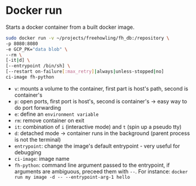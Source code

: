 # Docker run
Starts a docker container from a built docker image.

``` sh
sudo docker run -v ~/projects/freehowling/fh_db:/repository \
-p 8080:8080
-e GCP_PK="data blob" \ 
--rm \ 
[-it|d] \
[--entrypoint /bin/sh] \
[--restart on-failure[:max_retry]|always|unless-stopped|no]
ci-image fh-python
```

- `v`: mounts a volume to the container, first part is host's path, second is container's
- `p`: open ports, first port is host's, second is container's -> easy way to do port forwarding
- `e`: define an `environment variable`
- `rm`: remove container on exit
- `it`: combination of `i` (interactive mode) and `t` (spin up a pseudo tty)
- `d`: detached mode -> container runs in the background (parent process is not the terminal)
- `entrypoint`: change the image's default entrypoint - very useful for debugging
- `ci-image`: image name
- `fh-python`: command line argument passed to the entrypoint, if arguments are ambiguous, preceed them
    with `--`. For instance: `docker run my image -d -- --entrypoint-arg-1 hello`

